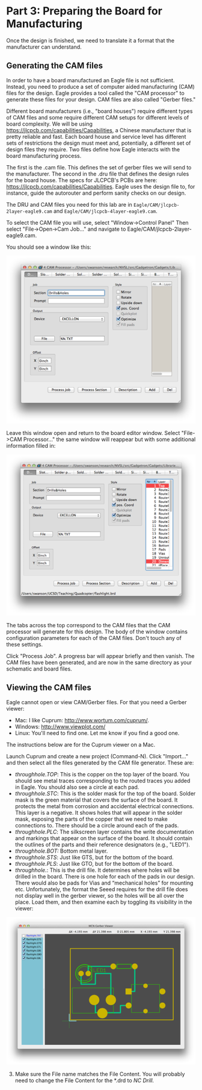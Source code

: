 # Part 3: Preparing the Board for Manufacturing

Once the design is finished, we need to translate it a format that the manufacturer can understand.

## Generating the CAM files
In order to have a board manufactured an Eagle file is not sufficient. Instead, you need to produce a set of computer aided manufacturing (CAM) files for the design. Eagle provides a tool called the "CAM processor" to generate these files for your design. CAM files are also called "Gerber files."

Different board manufacturers (i.e., "board houses") require different types of CAM files and some require different CAM setups for different levels of board complexity. We will be using https://jlcpcb.com/capabilities/Capabilities, a Chinese manufacturer that is pretty reliable and fast. Each board house and service level has different sets of restrictions the design must meet and, potentially, a different set of design files they require. Two files define how Eagle interacts with the board manufacturing process.

The first is the .cam file. This defines the set of gerber files we will send to the manufacturer. The second in the .dru file that defines the design rules for the board house. The specs for JLCPCB's PCBs are here: https://jlcpcb.com/capabilities/Capabilities. Eagle uses the design file to, for instance, guide the autorouter and perform sanity checks on our design.

The DRU and CAM files you need for this lab are in `Eagle/CAM/jlcpcb-2layer-eagle9.cam` and `Eagle/CAM/jlcpcb-4layer-eagle9.cam`.

To select the CAM file you will use, select "Window->Control Panel" Then select "File->Open->Cam Job..." and navigate to Eagle/CAM/jlcpcb-2layer-eagle9.cam.

You should see a window like this:

![](images/cam1.png)

Leave this window open and return to the board editor window. Select "File->CAM Processor..." the same window will reappear but with some additional information filled in:

![](images/cam2.png)

The tabs across the top correspond to the CAM files that the CAM processor will generate for this design. The body of the window contains configuration parameters for each of the CAM files. Don't touch any of these settings.

Click "Process Job". A progress bar will appear briefly and then vanish. The CAM files have been generated, and are now in the same directory as your schematic and board files.

## Viewing the CAM files
Eagle cannot open or view CAM/Gerber files. For that you need a Gerber viewer:

* Mac: I like Cuprum: http://www.wortum.com/cuprum/.
* Windows: http://www.viewplot.com/
* Linux: You'll need to find one. Let me know if you find a good one.

The instructions below are for the Cuprum viewer on a Mac.

Launch Cuprum and create a new project (Command-N). Click "Import..." and then select all the files generated by the CAM file generator. These are:

* *throughhole.TOP*: This is the copper on the top layer of the board. You should see metal traces corresponding to the routed traces you added in Eagle. You should also see a circle at each pad.
* *throughhole.STC*: This is the solder mask for the top of the board. Solder mask is the green material that covers the surface of the board. It protects the metal from corrosion and accidental electrical connections. This layer is a negative. It shows holes that will appear in the solder mask, exposing the parts of the copper that we need to make connections to. There should be a circle around each of the pads.
* *throughhole.PLC*: The silkscreen layer contains the write documentation and markings that appear on the surface of the board. It should contain the outlines of the parts and their reference designators (e.g., "LED1").
* *throughhole.BOT:* Bottom metal layer.
* *throughhole.STS*: Just like GTS, but for the bottom of the board.
* *throughhole.PLS*: Just like GTO, but for the bottom of the board.
* *throughhole.*: This is the drill file. It determines where holes will be drilled in the board. There is one hole for each of the pads in our design. There would also be pads for Vias and “mechanical holes” for mounting etc. Unfortunately, the format the Seeed requires for the drill file does not display well in the gerber viewer, so the holes will be all over the place.
Load them, and then examine each by toggling its visibility in the viewer:

![](images/cam3.png)

3. Make sure the File name matches the File Content. You will probably need to change the File Content for the *.drd to *NC Drill.*
